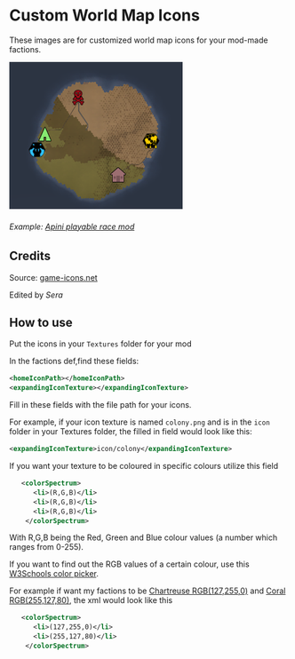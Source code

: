# Custom World Map Icons
These images are for customized world map icons for your mod-made factions.

![alt text](https://github.com/seraphile/rimshare/blob/master/custom%20world%20map%20icons/customiconexample.png?raw=true)
###### *Example: [Apini playable race mod](https://ludeon.com/forums/index.php?topic=31076.0)*

## Credits
Source: [game-icons.net](game-icons.net)

Edited by *Sera*

## How to use
Put the icons in your `Textures` folder for your mod

In the factions def,find these fields:
```xml
<homeIconPath></homeIconPath>
<expandingIconTexture></expandingIconTexture>
```
Fill in these fields with the file path for your icons.

For example, if your icon texture is named `colony.png` and is in the `icon` folder in your Textures folder, the filled in field would look like this:
```xml
<expandingIconTexture>icon/colony</expandingIconTexture>
```
If you want your texture to be coloured in specific colours utilize this field
```xml
   <colorSpectrum>
      <li>(R,G,B)</li>
      <li>(R,G,B)</li>
      <li>(R,G,B)</li>
    </colorSpectrum>
```
With R,G,B being the Red, Green and Blue colour values (a number which ranges from 0-255).

If you want to find out the RGB values of a certain colour, use this [W3Schools color picker](https://www.w3schools.com/colors/colors_picker.asp).


For example if want my factions to be [Chartreuse RGB(127,255,0)](https://www.w3schools.com/colors/color_tryit.asp?color=Chartreuse) and [Coral RGB(255,127,80)](https://www.w3schools.com/colors/color_tryit.asp?color=Coral), the xml would look like this
```xml
   <colorSpectrum>
      <li>(127,255,0)</li>
      <li>(255,127,80)</li>
    </colorSpectrum>
```
